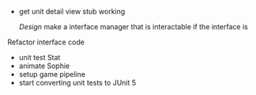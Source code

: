 - get unit detail view stub working

	*Design*
		make a interface manager that is interactable
		if the interface is
	
Refactor interface code
	
- unit test Stat
- animate Sophie
- setup game pipeline
- start converting unit tests to JUnit 5